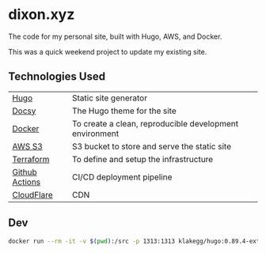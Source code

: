 # dixon.xyz

The code for my personal site, built with Hugo, AWS, and Docker.

This was a quick weekend project to update my existing site.

## Technologies Used

|  |  |
| --- | --- |
| [Hugo](https://gohugo.io/) | Static site generator |
| [Docsy](https://www.docsy.dev/) | The Hugo theme for the site |
| [Docker](https://www.docker.com/) | To create a clean, reproducible development environment |
| [AWS S3](https://aws.amazon.com/s3/) | S3 bucket to store and serve the static site |
| [Terraform](https://www.terraform.io/) | To define and setup the infrastructure |
| [Github Actions](https://github.com/features/actions) | CI/CD deployment pipeline |
| [CloudFlare](https://www.cloudflare.com/) | CDN |

## Dev

```bash
docker run --rm -it -v $(pwd):/src -p 1313:1313 klakegg/hugo:0.89.4-ext-alpine shell
```
